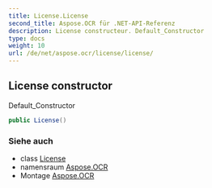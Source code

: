 ```yaml
---
title: License.License
second_title: Aspose.OCR für .NET-API-Referenz
description: License constructeur. Default_Constructor
type: docs
weight: 10
url: /de/net/aspose.ocr/license/license/
---
```

## License constructor

Default_Constructor

```csharp
public License()
```

### Siehe auch

* class [License](../)
* namensraum [Aspose.OCR](../../license/)
* Montage [Aspose.OCR](../../../)


